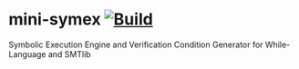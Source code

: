 # mini-symex [![Build](https://github.com/wadoon/mini-symex/actions/workflows/build.yml/badge.svg)](https://github.com/wadoon/mini-symex/actions/workflows/build.yml)

Symbolic Execution Engine and Verification Condition Generator for While-Language and SMTlib
